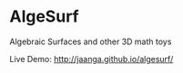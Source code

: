 AlgeSurf
=========

Algebraic Surfaces and other 3D math toys

Live Demo: http://jaanga.github.io/algesurf/

